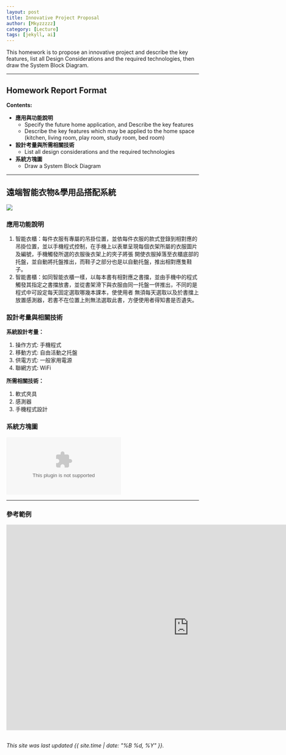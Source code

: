 ```yaml
---
layout: post
title: Innovative Project Proposal
author: [Mkyzzzzz]
category: [Lecture]
tags: [jekyll, ai]
---
```


This homework is to propose an innovative project and describe the key features, list all Design Considerations and the required technologies, then draw the System Block Diagram.

---
## Homework Report Format
**Contents:**<br>
* **應用與功能說明**
  - Specify the future home application, and Describe the key features
  - Describe the key features which may be applied to the home space (kitchen, living room, play room, study room, bed room)
* **設計考量與所需相關技術**
  - List all design considerations and the required technologies
* **系統方塊圖**
  - Draw a System Block Diagram

---
## 遠端智能衣物&學用品搭配系統
![](http://kjsh.people.cn/NMediaFile/2018/0222/MAIN201802221532000263843128967.jpg?raw=true)

### 應用功能說明
1. 智能衣櫃：每件衣服有專屬的吊掛位置，並依每件衣服的款式登錄到相對應的吊掛位置，並以手機程式控制，在手機上以表單呈現每個衣架所屬的衣服圖片及編號，手機觸發所選的衣服後衣架上的夾子將張    開使衣服掉落至衣櫃底部的托盤，並自動將托盤推出，而鞋子之部分也是以自動托盤，推出相對應隻鞋子。
2. 智能書櫃：如同智能衣櫃一樣，以每本書有相對應之書擋，並由手機中的程式觸發其指定之書擋放書，並從書架滑下與衣服由同一托盤一併推出，不同的是程式中可設定每天固定選取哪幾本課本，使使用者    無須每天選取以及於書擋上放置感測器，若書不在位置上則無法選取此書，方便使用者得知書是否遺失。

### 設計考量與相關技術
**系統設計考量：**<br>
1. 操作方式: 手機程式
2. 移動方式: 自由活動之托盤
3. 供電方式: 一般家用電源
4. 聯網方式: WiFi

**所需相關技術：**
1. 軟式夾具
2. 感測器
3. 手機程式設計

### 系統方塊圖
![](https://github.com/Mkyzzzzz/MCU-project/blob/main/%E5%BE%AE%E6%8E%A7%E5%88%B6%E5%99%A8%E5%89%B5%E6%96%B0%E6%8F%90%E6%A1%88%E6%96%B9%E5%A1%8A%E5%9C%96.pptx?raw=true)

---
### 參考範例
<iframe width="954" height="537" src="https://www.youtube.com/embed/d7NcoepWlyU" title="Real time reinforcement learning demo" frameborder="0" allow="accelerometer; autoplay; clipboard-write; encrypted-media; gyroscope; picture-in-picture; web-share" allowfullscreen></iframe>

<br>
<br>

*This site was last updated {{ site.time | date: "%B %d, %Y" }}.*


